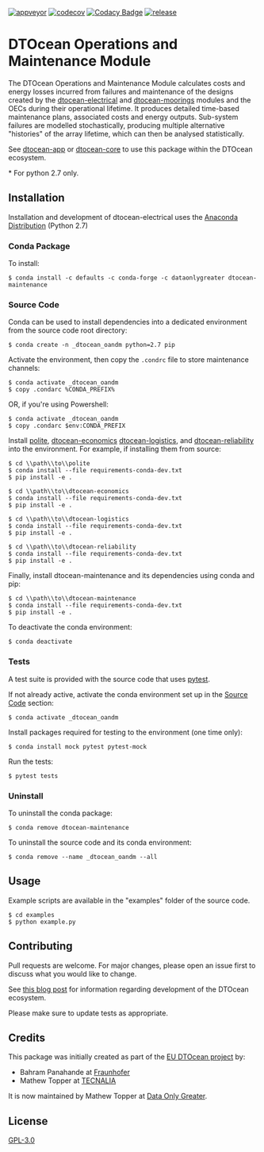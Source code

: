 [![appveyor](https://ci.appveyor.com/api/projects/status/github/DTOcean/dtocean-maintenance?branch=master&svg=true)](https://ci.appveyor.com/project/DTOcean/dtocean-maintenance)
[![codecov](https://codecov.io/gh/DTOcean/dtocean-maintenance/branch/master/graph/badge.svg)](https://codecov.io/gh/DTOcean/dtocean-maintenance)
[![Codacy Badge](https://app.codacy.com/project/badge/Grade/97853f24ddd042ee82ee3cb6adef8b74)](https://www.codacy.com/gh/DTOcean/dtocean-maintenance/dashboard?utm_source=github.com&amp;utm_medium=referral&amp;utm_content=DTOcean/dtocean-maintenance&amp;utm_campaign=Badge_Grade)
[![release](https://img.shields.io/github/release/DTOcean/dtocean-maintenance.svg)](https://github.com/DTOcean/dtocean-maintenance/releases/latest)

# DTOcean Operations and Maintenance Module

The DTOcean Operations and Maintenance Module calculates costs and energy 
losses incurred from failures and maintenance of the designs created by the 
[dtocean-electrical](https://github.com/DTOcean/dtocean-electrical) and 
[dtocean-moorings](https://github.com/DTOcean/dtocean-moorings) modules and 
the OECs during their operational lifetime. It produces detailed time-based 
maintenance plans, associated costs and energy outputs. Sub-system failures are 
modelled stochastically, producing multiple alternative "histories" of the 
array lifetime, which can then be analysed statistically. 

See [dtocean-app](https://github.com/DTOcean/dtocean-app) or [dtocean-core](
https://github.com/DTOcean/dtocean-app) to use this package within the DTOcean
ecosystem.

\* For python 2.7 only.

## Installation

Installation and development of dtocean-electrical uses the [Anaconda 
Distribution](https://www.anaconda.com/distribution/) (Python 2.7)

### Conda Package

To install:

```
$ conda install -c defaults -c conda-forge -c dataonlygreater dtocean-maintenance
```

### Source Code

Conda can be used to install dependencies into a dedicated environment from
the source code root directory:

```
$ conda create -n _dtocean_oandm python=2.7 pip
```

Activate the environment, then copy the `.condrc` file to store maintenance  
channels:

```
$ conda activate _dtocean_oandm
$ copy .condarc %CONDA_PREFIX%
```

OR, if you're using Powershell:

```
$ conda activate _dtocean_oandm
$ copy .condarc $env:CONDA_PREFIX
```

Install [polite](https://github.com/DTOcean/polite), [dtocean-economics](
https://github.com/DTOcean/dtocean-economics) [dtocean-logistics](
https://github.com/DTOcean/dtocean-logistics), and [dtocean-reliability](
https://github.com/DTOcean/dtocean-reliability) into the environment. For
example, if installing them from source:

```
$ cd \\path\\to\\polite
$ conda install --file requirements-conda-dev.txt
$ pip install -e .
```

```
$ cd \\path\\to\\dtocean-economics
$ conda install --file requirements-conda-dev.txt
$ pip install -e .
```

```
$ cd \\path\\to\\dtocean-logistics
$ conda install --file requirements-conda-dev.txt
$ pip install -e .
```

```
$ cd \\path\\to\\dtocean-reliability
$ conda install --file requirements-conda-dev.txt
$ pip install -e .
```

Finally, install dtocean-maintenance and its dependencies using conda and pip:

```
$ cd \\path\\to\\dtocean-maintenance
$ conda install --file requirements-conda-dev.txt
$ pip install -e .
```

To deactivate the conda environment:

```
$ conda deactivate
```

### Tests

A test suite is provided with the source code that uses [pytest](
https://docs.pytest.org).

If not already active, activate the conda environment set up in the [Source 
Code](#source-code) section:

```
$ conda activate _dtocean_oandm
```

Install packages required for testing to the environment (one time only):

```
$ conda install mock pytest pytest-mock
```

Run the tests:

``` 
$ pytest tests
```

### Uninstall

To uninstall the conda package:

```
$ conda remove dtocean-maintenance
```

To uninstall the source code and its conda environment:

```
$ conda remove --name _dtocean_oandm --all
```

## Usage

Example scripts are available in the "examples" folder of the source code.

```
$ cd examples
$ python example.py
```

## Contributing

Pull requests are welcome. For major changes, please open an issue first to
discuss what you would like to change.

See [this blog post](
https://www.dataonlygreater.com/latest/professional/2017/03/09/dtocean-development-change-management/)
for information regarding development of the DTOcean ecosystem.

Please make sure to update tests as appropriate.

## Credits

This package was initially created as part of the [EU DTOcean project](
https://www.dtoceanplus.eu/About-DTOceanPlus/History) by:

 * Bahram Panahande at [Fraunhofer](https://www.fraunhofer.de/)
 * Mathew Topper at [TECNALIA](https://www.tecnalia.com)

It is now maintained by Mathew Topper at [Data Only Greater](
https://www.dataonlygreater.com/).

## License

[GPL-3.0](https://choosealicense.com/licenses/gpl-3.0/)

